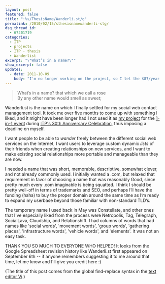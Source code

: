 ```yaml
---
layout: post
featured: false
title: ":%s/ThesisName/Wanderli.st/g"
permalink: /2010/02/15/sthesisnamewanderli-stg/
dsq_thread_id:
  - 67201719
categories:
  - ITP
  - projects
  - ITP - thesis
  - Wanderlist
excerpt: "\"What’s in a name?\""
show_excerpt: false
updates:
  - date: 2011-10-09
    body: "I'm no longer working on the project, so I let the $87/year wanderli.st domain expire and removed that link to minimize confusion."
---
```

> What’s in a name? that which we call a rose  
> By any other name would smell as sweet;

Wanderli.st is the name on which I finally settled for my social web contact management tool. It took me over five months to come up with something I liked, and it might have been longer had I not used it as [my project][1] for the [1-in-1 event][2] during [ITP's 30th Anniversary Celebration][3], thus imposing a deadline on myself.

I want people to be able to *wander* freely between the different social web services on the Internet, I want users to leverage custom dynamic *lists* of their friends when creating relationships on new services, and I want to make existing social relationships more portable and manageable than they are now.

I needed a name that was short, memorable, descriptive, somewhat clever, and not already commonly used. I initially wanted a .com, but relaxed that requirement in favor of choosing a name that was reasonably Good, since pretty much every .com imaginable is being squatted. I think I should be pretty well-off in terms of trademarks and SEO, and perhaps I’ll have the funding (haha) to buy the proper domain around the same time as I’m ready to expand my userbase beyond those familiar with non-standard TLD’s.

The temporary name I used back in May was Constellate, and other ones that I've especially liked from the process were Netropolis, Tag, Telegraph, SocialLava, Cloudship, and Relationshift. I had columns of words that had names like 'social words', 'movement words', 'group words', 'gathering places', 'infrastructure words', 'vehicle words', and 'elements'. It was not an easy task.

THANK YOU SO MUCH TO EVERYONE WHO HELPED! It looks from the Google Spreadsheet revision history like Wanderli.st first appeared on September 6th -- if anyone remembers suggesting it to me around that time, let me know and I'll give you credit here :)

(The title of this post comes from the global find-replace syntax in the [text editor Vi][4].)

 [1]: http://www.itp30show.org/permalink/aglpdHAzMHNob3dyDgsSCEJsb2dQb3N0GDsM
 [2]: http://www.itp30show.org/whatis
 [3]: http://itp.nyu.edu/itp30/
 [4]: http://en.wikipedia.org/wiki/Vi